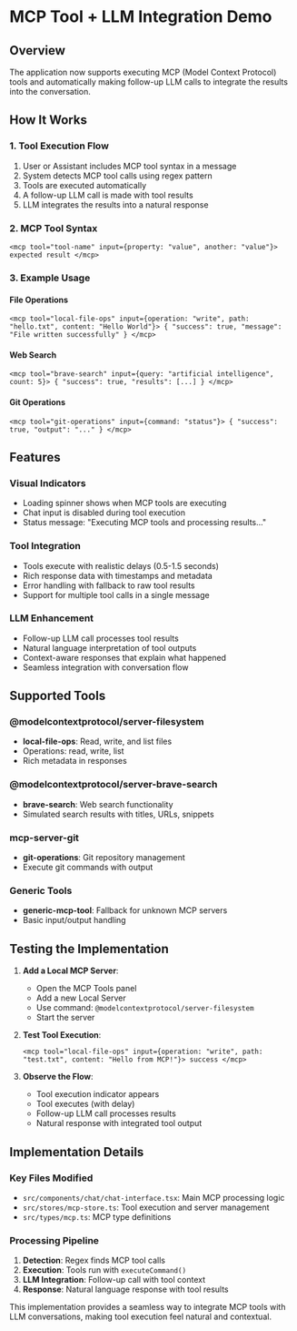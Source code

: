 # MCP Tool + LLM Integration Demo

## Overview
The application now supports executing MCP (Model Context Protocol) tools and automatically making follow-up LLM calls to integrate the results into the conversation.

## How It Works

### 1. Tool Execution Flow
1. User or Assistant includes MCP tool syntax in a message
2. System detects MCP tool calls using regex pattern
3. Tools are executed automatically
4. A follow-up LLM call is made with tool results
5. LLM integrates the results into a natural response

### 2. MCP Tool Syntax
```
<mcp tool="tool-name" input={property: "value", another: "value"}> expected result </mcp>
```

### 3. Example Usage

#### File Operations
```
<mcp tool="local-file-ops" input={operation: "write", path: "hello.txt", content: "Hello World"}> { "success": true, "message": "File written successfully" } </mcp>
```

#### Web Search
```
<mcp tool="brave-search" input={query: "artificial intelligence", count: 5}> { "success": true, "results": [...] } </mcp>
```

#### Git Operations
```
<mcp tool="git-operations" input={command: "status"}> { "success": true, "output": "..." } </mcp>
```

## Features

### Visual Indicators
- Loading spinner shows when MCP tools are executing
- Chat input is disabled during tool execution
- Status message: "Executing MCP tools and processing results..."

### Tool Integration
- Tools execute with realistic delays (0.5-1.5 seconds)
- Rich response data with timestamps and metadata
- Error handling with fallback to raw tool results
- Support for multiple tool calls in a single message

### LLM Enhancement
- Follow-up LLM call processes tool results
- Natural language interpretation of tool outputs
- Context-aware responses that explain what happened
- Seamless integration with conversation flow

## Supported Tools

### @modelcontextprotocol/server-filesystem
- **local-file-ops**: Read, write, and list files
- Operations: read, write, list
- Rich metadata in responses

### @modelcontextprotocol/server-brave-search
- **brave-search**: Web search functionality
- Simulated search results with titles, URLs, snippets

### mcp-server-git
- **git-operations**: Git repository management
- Execute git commands with output

### Generic Tools
- **generic-mcp-tool**: Fallback for unknown MCP servers
- Basic input/output handling

## Testing the Implementation

1. **Add a Local MCP Server**:
   - Open the MCP Tools panel
   - Add a new Local Server
   - Use command: `@modelcontextprotocol/server-filesystem`
   - Start the server

2. **Test Tool Execution**:
   ```
   <mcp tool="local-file-ops" input={operation: "write", path: "test.txt", content: "Hello from MCP!"}> success </mcp>
   ```

3. **Observe the Flow**:
   - Tool execution indicator appears
   - Tool executes (with delay)
   - Follow-up LLM call processes results
   - Natural response with integrated tool output

## Implementation Details

### Key Files Modified
- `src/components/chat/chat-interface.tsx`: Main MCP processing logic
- `src/stores/mcp-store.ts`: Tool execution and server management
- `src/types/mcp.ts`: MCP type definitions

### Processing Pipeline
1. **Detection**: Regex finds MCP tool calls
2. **Execution**: Tools run with `executeCommand()`
3. **LLM Integration**: Follow-up call with tool context
4. **Response**: Natural language response with tool results

This implementation provides a seamless way to integrate MCP tools with LLM conversations, making tool execution feel natural and contextual.